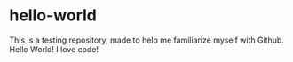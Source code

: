 # hello-world
This is a testing repository, made to help me familiarize myself with Github. 
Hello World!
I love code!
